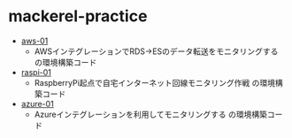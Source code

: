 # mackerel-practice

- [aws-01](aws-01)
    - AWSインテグレーションでRDS->ESのデータ転送をモニタリングする の環境構築コード
- [raspi-01](raspi-01)
    - RaspberryPi起点で自宅インターネット回線モニタリング作戦 の環境構築コード
- [azure-01](azure-01)
    - Azureインテグレーションを利用してモニタリングする の環境構築コード

